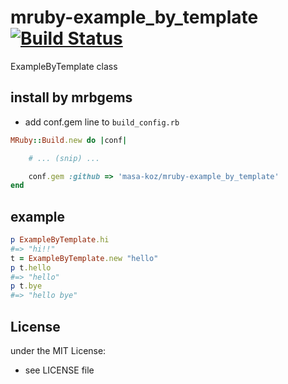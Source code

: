 # mruby-example_by_template   [![Build Status](https://travis-ci.org/masa-koz/mruby-example_by_template.svg?branch=master)](https://travis-ci.org/masa-koz/mruby-example_by_template)
ExampleByTemplate class
## install by mrbgems
- add conf.gem line to `build_config.rb`

```ruby
MRuby::Build.new do |conf|

    # ... (snip) ...

    conf.gem :github => 'masa-koz/mruby-example_by_template'
end
```
## example
```ruby
p ExampleByTemplate.hi
#=> "hi!!"
t = ExampleByTemplate.new "hello"
p t.hello
#=> "hello"
p t.bye
#=> "hello bye"
```

## License
under the MIT License:
- see LICENSE file
